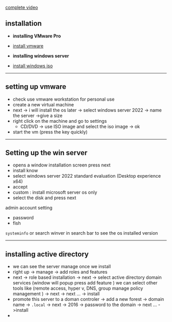 
[complete video](https://www.youtube.com/watch?v=GsmJowwIh8Q&list=PLAdEnQWAAbfXMY2D4HVZOe-ChfTKmaJfQ)

## installation

- **installing VMware Pro**
- [install vmware](https://knowledge.broadcom.com/external/article?articleNumber=368667)


- **installing windows server**
- [install windows iso](https://www.microsoft.com/en-us/evalcenter/download-windows-server-2022)

---

## setting up vmware

- check use vmware workstation for personal use
- create a new virtual machine
- next -> i will install the os later -> select windows server 2022 -> name the server ->give a size
- right click on the machine and go to settings
	- CD/DVD -> use ISO image and select the iso image -> ok
- start the vm (press the key quickly)

---

## Setting up the win server

- opens a window installation screen press next
- install know
- select windows server 2022 standard evaluation (Desktop experience x64)
- accept 
- custom : install microsoft server os only 
- select the disk and press next

admin account setting
- password
- fish 

`systeminfo` or search winver in search bar to see the os installed version

---

## installing active directory

- we can see the server manage once we install
-  right up -> manage -> add roles and features
- next -> role based installation -> next -> select active directory domain services (window will popup press add feature ) we can select other tools like (remote access, hyper v, DNS, group manage policy management ) -> next -> next ... -> install
- promote this server to a doman controler -> add a new forest -> domain name -> `.local` -> next -> 2016 -> password to the domain -> next ... ->install
- 